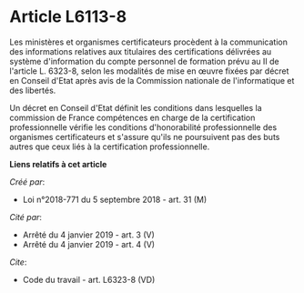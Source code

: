 # Article L6113-8

Les ministères et organismes certificateurs procèdent à la communication des informations relatives aux titulaires des
certifications délivrées au système d'information du compte personnel de formation prévu au II de l'article L. 6323-8, selon
les modalités de mise en œuvre fixées par décret en Conseil d'Etat après avis de la Commission nationale de l'informatique et
des libertés. 

Un décret en Conseil d'Etat définit les conditions dans lesquelles la commission de France compétences en charge de la
certification professionnelle vérifie les conditions d'honorabilité professionnelle des organismes certificateurs et s'assure
qu'ils ne poursuivent pas des buts autres que ceux liés à la certification professionnelle.

**Liens relatifs à cet article**

_Créé par_:

  - Loi n°2018-771 du 5 septembre 2018 - art. 31 (M)

_Cité par_:

  - Arrêté du 4 janvier 2019 - art. 3 (V)
  - Arrêté du 4 janvier 2019 - art. 4 (V)

_Cite_:

  - Code du travail - art. L6323-8 (VD)
